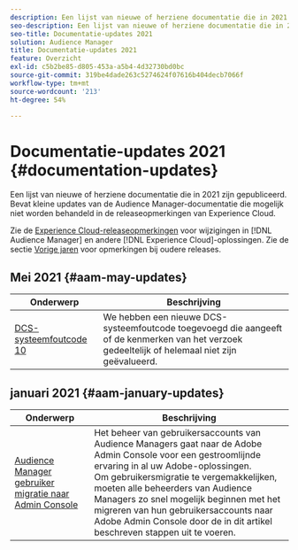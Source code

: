 ```yaml
---
description: Een lijst van nieuwe of herziene documentatie die in 2021 zijn gepubliceerd. Bevat kleine updates van de Audience Manager-documentatie die mogelijk niet worden behandeld in de releaseopmerkingen van Experience Cloud.
seo-description: Een lijst van nieuwe of herziene documentatie die in 2021 zijn gepubliceerd. Bevat kleine updates van de Audience Manager-documentatie die mogelijk niet worden behandeld in de releaseopmerkingen van Experience Cloud.
seo-title: Documentatie-updates 2021
solution: Audience Manager
title: Documentatie-updates 2021
feature: Overzicht
exl-id: c5b2be85-d805-453a-a5b4-4d32730bd0bc
source-git-commit: 319be4dade263c5274624f07616b404decb7066f
workflow-type: tm+mt
source-wordcount: '213'
ht-degree: 54%

---
```


# Documentatie-updates 2021 {#documentation-updates}

Een lijst van nieuwe of herziene documentatie die in 2021 zijn gepubliceerd. Bevat kleine updates van de Audience Manager-documentatie die mogelijk niet worden behandeld in de releaseopmerkingen van Experience Cloud.

Zie de [Experience Cloud-releaseopmerkingen](https://experienceleague.adobe.com/docs/release-notes/experience-cloud/current.html) voor wijzigingen in [!DNL Audience Manager] en andere [!DNL Experience Cloud]-oplossingen. Zie de sectie [Vorige jaren](../docs-updates/docs-2020.md) voor opmerkingen bij oudere releases.

## Mei 2021 {#aam-may-updates}

| Onderwerp | Beschrijving |
|--- |----|
| [DCS-systeemfoutcode 10](../api/dcs-intro/dcs-api-reference/dcs-error-codes.md) | We hebben een nieuwe DCS-systeemfoutcode toegevoegd die aangeeft of de kenmerken van het verzoek gedeeltelijk of helemaal niet zijn geëvalueerd. |

## januari 2021 {#aam-january-updates}

| Onderwerp | Beschrijving |
|--- |----|
| [Audience Manager gebruiker migratie naar Admin Console](/help/using/features/administration/admin-console-migration.md) | Het beheer van gebruikersaccounts van Audience Managers gaat naar de Adobe Admin Console voor een gestroomlijnde ervaring in al uw Adobe-oplossingen. <br> Om gebruikersmigratie te vergemakkelijken, moeten alle beheerders van Audience Managers zo snel mogelijk beginnen met het migreren van hun gebruikersaccounts naar Adobe Admin Console door de in dit artikel beschreven stappen uit te voeren. |
